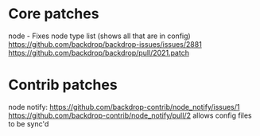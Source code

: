 Core patches
============

node - Fixes node type list (shows all that are in config)
  https://github.com/backdrop/backdrop-issues/issues/2881
  https://github.com/backdrop/backdrop/pull/2021.patch


Contrib patches
===============

node notify:
  https://github.com/backdrop-contrib/node_notify/issues/1
  https://github.com/backdrop-contrib/node_notify/pull/2
  allows config files to be sync'd

